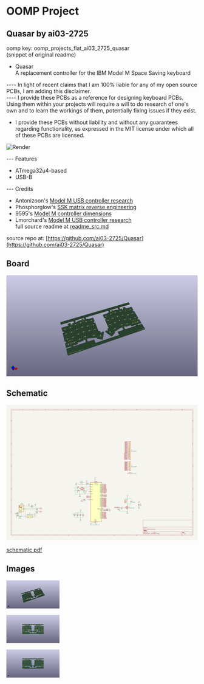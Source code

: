 # OOMP Project  
## Quasar  by ai03-2725  
  
oomp key: oomp_projects_flat_ai03_2725_quasar  
(snippet of original readme)  
  
- Quasar  
A replacement controller for the IBM Model M Space Saving keyboard  
  
---- In light of recent claims that I am 100% liable for any of my open source PCBs, I am adding this disclaimer.  
---- I provide these PCBs as a reference for designing keyboard PCBs. Using them within your projects will require a will to do research of one's own and to learn the workings of them, potentially fixing issues if they exist.  
- I provide these PCBs without liability and without any guarantees regarding functionality, as expressed in the MIT license under which all of these PCBs are licensed.  
  
![Render](https://raw.githubusercontent.com/ai03-2725/Quasar/master/Renders/Front.png)  
  
--- Features   
* ATmega32u4-based  
* USB-B  
  
--- Credits  
* Antonizoon's [Model M USB controller research](https://github.com/antonizoon/antonizoon.github.io/wiki/IBM-Model-M-USB-Controller)  
* Phosphorglow's [SSK matrix reverse engineering](https://deskthority.net/viewtopic.php?t=8149)  
* 9595's [Model M controller dimensions](http://ps-2.kev009.com/ohlandl/keyboard/Keyboard.html)  
* Lmorchard's [Model M USB controller research](http://blog.lmorchard.com/2016/02/21/modelm-controller/-secrets-of-2kro-matrices)  
  full source readme at [readme_src.md](readme_src.md)  
  
source repo at: [https://github.com/ai03-2725/Quasar](https://github.com/ai03-2725/Quasar)  
## Board  
  
[![working_3d.png](working_3d_600.png)](working_3d.png)  
## Schematic  
  
[![working_schematic.png](working_schematic_600.png)](working_schematic.png)  
  
[schematic pdf](working_schematic.pdf)  
## Images  
  
[![working_3d.png](working_3d_140.png)](working_3d.png)  
  
[![working_3d_back.png](working_3d_back_140.png)](working_3d_back.png)  
  
[![working_3d_front.png](working_3d_front_140.png)](working_3d_front.png)  
